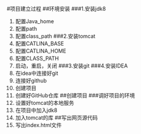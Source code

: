 #项目建立过程
##环境安装
###1.安装jdk8
1. 配置Java_home     
2. 配置path
3. 配置class_path
###2.安装tomcat
1. 配置CATLINA_BASE
2. 配置CATLINA_HOME
3. 配置CLASS_PATH
4. 启动，重启，关闭
###3.安装git
###4.安装IDEA
1. 在idea中连接好git
2. 连接好github
3. 创建项目
4. 创建好GitHub仓库
##创建项目
###调好项目的环境
1. 设置好tomcat的本地服务
2. 在项目中加入jdk8
3. 加入tomcat的库
##写出网页源代码
1. 写出index.html文件